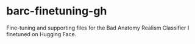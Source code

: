 # barc-finetuning-gh
Fine-tuning and supporting files for the Bad Anatomy Realism Classifier I finetuned on Hugging Face.
